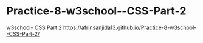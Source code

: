 # Practice-8-w3school--CSS-Part-2
w3school- CSS Part 2
https://afrinsanjida13.github.io/Practice-8-w3school--CSS-Part-2/
